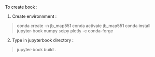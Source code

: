 To create book :

1. Create environnment :

> conda create -n jb_map551 
> conda activate jb_map551
> conda install jupyter-book numpy scipy plotly -c conda-forge

2. Type in jupyterbook directory :

> jupyter-book build .
